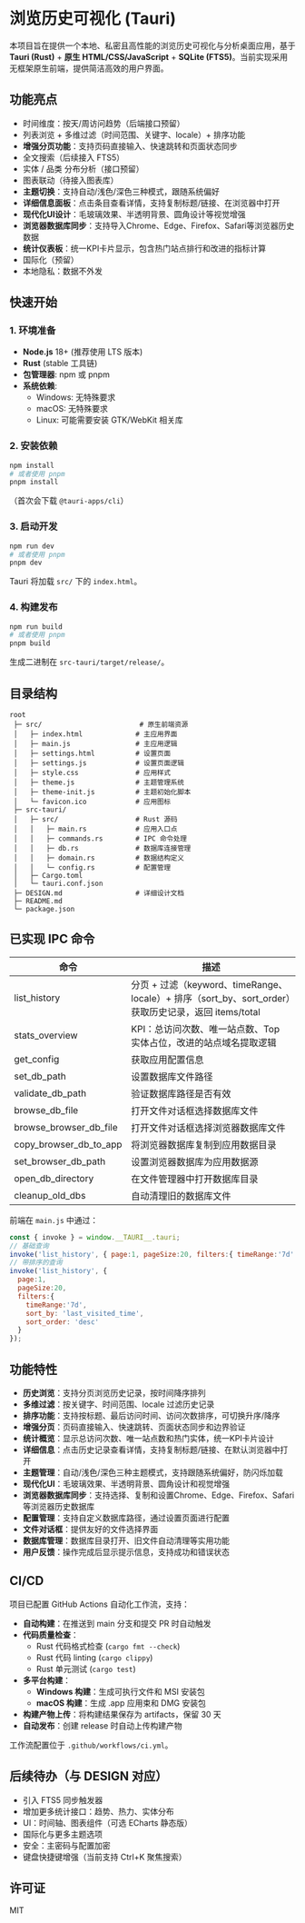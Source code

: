 # 浏览历史可视化 (Tauri)

本项目旨在提供一个本地、私密且高性能的浏览历史可视化与分析桌面应用，基于 **Tauri (Rust)** + **原生 HTML/CSS/JavaScript** + **SQLite (FTS5)**。当前实现采用无框架原生前端，提供简洁高效的用户界面。

## 功能亮点
- 时间维度：按天/周访问趋势（后端接口预留）
- 列表浏览 + 多维过滤（时间范围、关键字、locale）+ 排序功能
- **增强分页功能**：支持页码直接输入、快速跳转和页面状态同步
- 全文搜索（后续接入 FTS5）
- 实体 / 品类 分布分析（接口预留）
- 图表联动（待接入图表库）
- **主题切换**：支持自动/浅色/深色三种模式，跟随系统偏好
- **详细信息面板**：点击条目查看详情，支持复制标题/链接、在浏览器中打开
- **现代化UI设计**：毛玻璃效果、半透明背景、圆角设计等视觉增强
- **浏览器数据库同步**：支持导入Chrome、Edge、Firefox、Safari等浏览器历史数据
- **统计仪表板**：统一KPI卡片显示，包含热门站点排行和改进的指标计算
- 国际化（预留）
- 本地隐私：数据不外发

## 快速开始
### 1. 环境准备
- **Node.js** 18+ (推荐使用 LTS 版本)
- **Rust** (stable 工具链)
- **包管理器**: npm 或 pnpm
- **系统依赖**: 
  - Windows: 无特殊要求
  - macOS: 无特殊要求  
  - Linux: 可能需要安装 GTK/WebKit 相关库

### 2. 安装依赖
```bash
npm install
# 或者使用 pnpm
pnpm install
```
（首次会下载 `@tauri-apps/cli`）

### 3. 启动开发
```bash
npm run dev
# 或者使用 pnpm
pnpm dev
```
Tauri 将加载 `src/` 下的 `index.html`。

### 4. 构建发布
```bash
npm run build
# 或者使用 pnpm
pnpm build
```
生成二进制在 `src-tauri/target/release/`。

## 目录结构
```
root
 ├─ src/                        # 原生前端资源
 │   ├─ index.html             # 主应用界面
 │   ├─ main.js                # 主应用逻辑
 │   ├─ settings.html          # 设置页面
 │   ├─ settings.js            # 设置页面逻辑
 │   ├─ style.css              # 应用样式
 │   ├─ theme.js               # 主题管理系统
 │   ├─ theme-init.js          # 主题初始化脚本
 │   └─ favicon.ico            # 应用图标
 ├─ src-tauri/
 │   ├─ src/                   # Rust 源码
 │   │   ├─ main.rs            # 应用入口点
 │   │   ├─ commands.rs        # IPC 命令处理
 │   │   ├─ db.rs              # 数据库连接管理
 │   │   ├─ domain.rs          # 数据结构定义
 │   │   └─ config.rs          # 配置管理
 │   ├─ Cargo.toml
 │   └─ tauri.conf.json
 ├─ DESIGN.md                  # 详细设计文档
 ├─ README.md
 └─ package.json
```

## 已实现 IPC 命令
| 命令 | 描述 |
|------|------|
| list_history | 分页 + 过滤（keyword、timeRange、locale）+ 排序（sort_by、sort_order）获取历史记录，返回 items/total |
| stats_overview | KPI：总访问次数、唯一站点数、Top 实体占位，改进的站点域名提取逻辑 |
| get_config | 获取应用配置信息 |
| set_db_path | 设置数据库文件路径 |
| validate_db_path | 验证数据库路径是否有效 |
| browse_db_file | 打开文件对话框选择数据库文件 |
| browse_browser_db_file | 打开文件对话框选择浏览器数据库文件 |
| copy_browser_db_to_app | 将浏览器数据库复制到应用数据目录 |
| set_browser_db_path | 设置浏览器数据库为应用数据源 |
| open_db_directory | 在文件管理器中打开数据库目录 |
| cleanup_old_dbs | 自动清理旧的数据库文件 |

前端在 `main.js` 中通过：
```js
const { invoke } = window.__TAURI__.tauri;
// 基础查询
invoke('list_history', { page:1, pageSize:20, filters:{ timeRange:'7d' } });
// 带排序的查询
invoke('list_history', { 
  page:1, 
  pageSize:20, 
  filters:{ 
    timeRange:'7d',
    sort_by: 'last_visited_time',
    sort_order: 'desc'
  } 
});
```

## 功能特性
- **历史浏览**：支持分页浏览历史记录，按时间降序排列
- **多维过滤**：按关键字、时间范围、locale 过滤历史记录
- **排序功能**：支持按标题、最后访问时间、访问次数排序，可切换升序/降序
- **增强分页**：页码直接输入、快速跳转、页面状态同步和边界验证
- **统计概览**：显示总访问次数、唯一站点数和热门实体，统一KPI卡片设计
- **详细信息**：点击历史记录查看详情，支持复制标题/链接、在默认浏览器中打开
- **主题管理**：自动/浅色/深色三种主题模式，支持跟随系统偏好，防闪烁加载
- **现代化UI**：毛玻璃效果、半透明背景、圆角设计和视觉增强
- **浏览器数据库同步**：支持选择、复制和设置Chrome、Edge、Firefox、Safari等浏览器历史数据库
- **配置管理**：支持自定义数据库路径，通过设置页面进行配置
- **文件对话框**：提供友好的文件选择界面
- **数据库管理**：数据库目录打开、旧文件自动清理等实用功能
- **用户反馈**：操作完成后显示提示信息，支持成功和错误状态

## CI/CD
项目已配置 GitHub Actions 自动化工作流，支持：
- **自动构建**：在推送到 main 分支和提交 PR 时自动触发
- **代码质量检查**：
  - Rust 代码格式检查 (`cargo fmt --check`)
  - Rust 代码 linting (`cargo clippy`)
  - Rust 单元测试 (`cargo test`)
- **多平台构建**：
  - **Windows 构建**：生成可执行文件和 MSI 安装包
  - **macOS 构建**：生成 .app 应用束和 DMG 安装包
- **构建产物上传**：将构建结果保存为 artifacts，保留 30 天
- **自动发布**：创建 release 时自动上传构建产物

工作流配置位于 `.github/workflows/ci.yml`。

## 后续待办（与 DESIGN 对应）
- 引入 FTS5 同步触发器
- 增加更多统计接口：趋势、热力、实体分布
- UI：时间轴、图表组件（可选 ECharts 静态版）
- 国际化与更多主题选项
- 安全：主密码与配置加密
- 键盘快捷键增强（当前支持 Ctrl+K 聚焦搜索）

## 许可证
MIT
